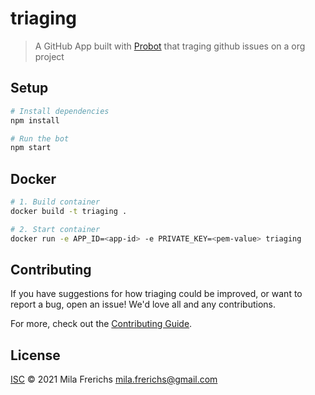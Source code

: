 # triaging

> A GitHub App built with [Probot](https://github.com/probot/probot) that traging github issues on a org project

## Setup

```sh
# Install dependencies
npm install

# Run the bot
npm start
```

## Docker

```sh
# 1. Build container
docker build -t triaging .

# 2. Start container
docker run -e APP_ID=<app-id> -e PRIVATE_KEY=<pem-value> triaging
```

## Contributing

If you have suggestions for how triaging could be improved, or want to report a bug, open an issue! We'd love all and any contributions.

For more, check out the [Contributing Guide](CONTRIBUTING.md).

## License

[ISC](LICENSE) © 2021 Mila Frerichs <mila.frerichs@gmail.com>
